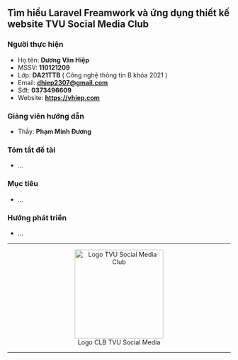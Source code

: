 ## Tìm hiểu Laravel Freamwork và ứng dụng thiết kế website TVU Social Media Club
### Người thực hiện
- Họ tên: **Dương Văn Hiệp**
- MSSV: **110121209**
- Lớp: **DA21TTB** ( Công nghệ thông tin B khóa 2021 )
- Email: **dhiep2307@gmail.com**
- Sđt: **0373496609**
- Website: **https://vhiep.com**
### Giảng viên hướng dẫn
- Thầy: **Phạm Minh Đương**
### Tóm tắt đề tài
- ...
### Mục tiêu
- ...
### Hướng phát triển
- ...
<hr />
<p align="center" >
  <a href="https://tvusmc.com" target="_blank"><img src="https://tvusmc.com/uploads_files/2023/09/03/16-14-SMC-300x300.png" width="200" alt="Logo TVU Social Media Club"></a>
  <br /> Logo CLB TVU Social Media
</p>
<hr />
